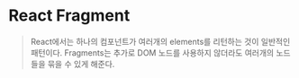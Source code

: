 # React Fragment

> React에서는 하나의 컴포넌트가 여러개의 elements를 리턴하는 것이 일반적인 패턴이다.
> Fragments는 추가로 DOM 노드를 사용하지 않더라도 여러개의 노드들을 묶을 수 있게 해준다.
